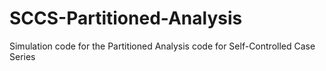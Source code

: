 # SCCS-Partitioned-Analysis
Simulation code for the Partitioned Analysis code for Self-Controlled Case Series
